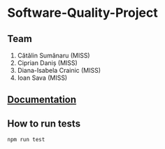 # Software-Quality-Project

## Team

1. Cătălin Sumănaru (MISS)
2. Ciprian Daniș (MISS)
3. Diana-Isabela Crainic (MISS)
4. Ioan Sava (MISS)

## [Documentation](https://www.overleaf.com/read/kpmdgxksmdwx)

## How to run tests

```
npm run test
```
